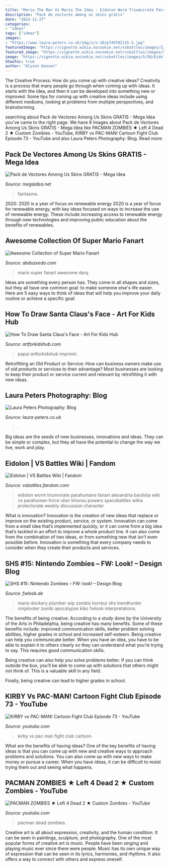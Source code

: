 ```yaml
---
title: "Mario The Man Vs Mario The Idea : Eidolon Worm Triumvirate Parahumans Fanart Alexandria Bautista Wiki Vs Parahuman Force Uber Khonsu Powers Spacebattles Wikia Protectorate Weekly Discussion Character"
description: "Pack de vectores among us skins gratis"
date: "2022-11-27"
categories:
- "ideas"
tags: ["ideas"]
images:
- "https://www.laura-peters.co.uk/img/s/v-10/p749782115-5.jpg"
featuredImage: "https://vignette.wikia.nocookie.net/vsbattles/images/5/58/EidolonWorm.jpg/revision/latest?cb=20181011230129"
featured_image: "https://vignette.wikia.nocookie.net/vsbattles/images/5/58/EidolonWorm.jpg/revision/latest?cb=20181011230129"
image: "https://vignette.wikia.nocookie.net/vsbattles/images/5/58/EidolonWorm.jpg/revision/latest?cb=20181011230129"
ShowToc: true
author: "Alyson Hansen"
---
```



The Creative Process: How do you come up with creative ideas?
Creativity is a process that many people go through when coming up with ideas. It starts with the idea, and then it can be developed into something new or improved. Some tips for coming up with creative ideas include using different mediums, looking at problems from multiple perspectives, and brainstorming.

	

		
searching about Pack de Vectores Among Us Skins GRATIS - Mega Idea you've came to the right page. We have 8 Images about Pack de Vectores Among Us Skins GRATIS - Mega Idea like PACMAN ZOMBIES ★ Left 4 Dead 2 ★ Custom Zombies - YouTube, KIRBY vs PAC-MAN! Cartoon Fight Club Episode 73 - YouTube and also Laura Peters Photography: Blog. Read more:
		
    
## Pack De Vectores Among Us Skins GRATIS - Mega Idea

<img loading=lazy src="https://www.megaidea.net/wp-content/uploads/2021/03/Fantasma-Among-Us-717x1024.png" onerror="this.onerror=null;this.src='https://tse4.mm.bing.net/th?id=OIP.lfS6ewTrPvuP_O5dGZzOQgHaKk&amp;pid=15.1';" alt="Pack de Vectores Among Us Skins GRATIS - Mega Idea">

_Source: megaidea.net_

>fantasma. 

	

2020: 2020 is a year of focus on renewable energy
2020 is a year of focus for renewable energy, with key ideas focused on ways to increase the use of renewable energy. These include increasing access to renewable energy through new technologies and improving public education about the benefits of renewables.

    
## Awesome Collection Of Super Mario Fanart

<img loading=lazy src="http://imgs.abduzeedo.com/files/articles/super_mario/14.jpg" onerror="this.onerror=null;this.src='https://tse2.mm.bing.net/th?id=OIP.Laf5CpFRh0NjVMq29NezCgHaFm&amp;pid=15.1';" alt="Awesome Collection of Super Mario Fanart">

_Source: abduzeedo.com_

>mario super fanart awesome darq. 

	

Ideas are something every person has. They come in all shapes and sizes, but they all have one common goal: to make someone else's life easier. Here are 5 easy ways to think of ideas that will help you improve your daily routine or achieve a specific goal: 

    
## How To Draw Santa Claus&#039;s Face - Art For Kids Hub

<img loading=lazy src="https://www.artforkidshub.com/wp-content/uploads/2014/11/santa-claus-face-feature.jpg" onerror="this.onerror=null;this.src='https://tse2.mm.bing.net/th?id=OIP._BtJs_ZCZnOmcZ8H2SrCPAHaEI&amp;pid=15.1';" alt="How To Draw Santa Claus&#039;s Face - Art For Kids Hub">

_Source: artforkidshub.com_

>papai artforkidshub imprimir. 

	

Retrofitting an Old Product or Service: How can business owners make use of old products or services to their advantage?
Most businesses are looking to keep their product or service current and relevant by retrofitting it with new ideas.

    
## Laura Peters Photography: Blog

<img loading=lazy src="https://www.laura-peters.co.uk/img/s/v-10/p749782115-5.jpg" onerror="this.onerror=null;this.src='https://tse4.mm.bing.net/th?id=OIP.m3tx9KKM_rHREbIC6ywXqwHaE7&amp;pid=15.1';" alt="Laura Peters Photography: Blog">

_Source: laura-peters.co.uk_

>. 

	

Big ideas are the seeds of new businesses, innovations and ideas. They can be simple or complex, but they all have the potential to change the way we live, work and play.

    
## Eidolon | VS Battles Wiki | Fandom

<img loading=lazy src="https://vignette.wikia.nocookie.net/vsbattles/images/5/58/EidolonWorm.jpg/revision/latest?cb=20181011230129" onerror="this.onerror=null;this.src='https://tse1.mm.bing.net/th?id=OIP.oQ7zRPnYf696BKbWDhaRTAHaLH&amp;pid=15.1';" alt="Eidolon | VS Battles Wiki | Fandom">

_Source: vsbattles.fandom.com_

>eidolon worm triumvirate parahumans fanart alexandria bautista wiki vs parahuman force uber khonsu powers spacebattles wikia protectorate weekly discussion character. 

	

What is innovation?
Innovation is the creation of new ideas that replace or improve on the existing product, service, or system. Innovation can come from a small idea that’s implemented quickly, or it can come from a big idea that’s tackled in an effort to improve a whole product line. It can also come from the combination of two ideas, or from something new that isn’t even possible before. Innovation is something that every company needs to consider when they create their products and services.

    
## SHS #15: Nintendo Zombies – FW: Look! – Design Blog

<img loading=lazy src="https://uploads.fwlook.de/2012/06/zombie_mario_wip_04_by_keepsake20-d49c7b8.jpg" onerror="this.onerror=null;this.src='https://tse1.mm.bing.net/th?id=OIP.S3oOJN3BHaSbD-VAN2ibJwHaJQ&amp;pid=15.1';" alt="SHS #15: Nintendo Zombies – FW: look! – Design Blog">

_Source: fwlook.de_

>mario dockery plumber wip zombis horreur shs trendhunter ninjalooter zumbi apocalypse kiko fwlook interpretations. 

	

The benefits of being creative:
According to a study done by the University of the Arts in Philadelphia, being creative has many benefits. Some of these benefits include: improved communication skills, better problem solving abilities, higher grades in school and increased self-esteem.
Being creative can help you communicate better. When you have an idea, you have to be able to explain it to others clearly so they can understand what you’re trying to say. This requires good communication skills.

Being creative can also help you solve problems better. If you can think outside the box, you’ll be able to come up with solutions that others might not think of. This is a valuable skill in any field.

Finally, being creative can lead to higher grades in school.

    
## KIRBY Vs PAC-MAN! Cartoon Fight Club Episode 73 - YouTube

<img loading=lazy src="https://i.ytimg.com/vi/XCDUbBuN5SQ/maxresdefault.jpg" onerror="this.onerror=null;this.src='https://tse4.mm.bing.net/th?id=OIP.pseKd91_Aol5qZIzK9lPRwHaEK&amp;pid=15.1';" alt="KIRBY vs PAC-MAN! Cartoon Fight Club Episode 73 - YouTube">

_Source: youtube.com_

>kirby vs pac man fight club cartoon. 

	

What are the benefits of having ideas?
One of the key benefits of having ideas is that you can come up with new and creative ways to approach problems and solutions. You can also come up with new ways to make money or pursue a career. When you have ideas, it can be difficult to resist trying them out and seeing what happens.

    
## PACMAN ZOMBIES ★ Left 4 Dead 2 ★ Custom Zombies - YouTube

<img loading=lazy src="http://i1.ytimg.com/vi/aaqdPpLyE70/maxresdefault.jpg" onerror="this.onerror=null;this.src='https://tse4.mm.bing.net/th?id=OIP.4C4HXfUDFHXYpD4hDVwBiAHaEK&amp;pid=15.1';" alt="PACMAN ZOMBIES ★ Left 4 Dead 2 ★ Custom Zombies - YouTube">

_Source: youtube.com_

>pacman dead zombies. 

	

Creative art is all about expression, creativity, and the human condition. It can be seen in paintings, sculpture, and photography. One of the most popular forms of creative art is music. People have been singing and playing music ever since there were people. Music has its own unique way of expression that can be seen in its lyrics, harmonies, and rhythms. It also offers a way to connect with others and express oneself.

